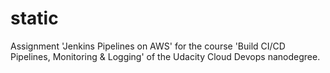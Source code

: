 # static

Assignment 'Jenkins Pipelines on AWS' for the course 'Build CI/CD Pipelines, Monitoring & Logging' of the Udacity Cloud Devops nanodegree.
